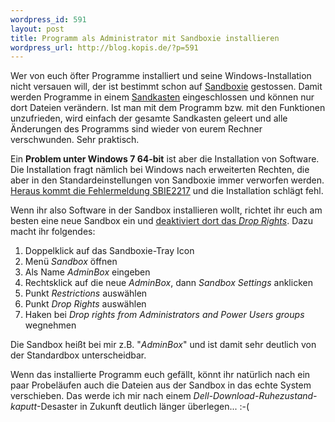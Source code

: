 ```yaml
--- 
wordpress_id: 591
layout: post
title: Programm als Administrator mit Sandboxie installieren
wordpress_url: http://blog.kopis.de/?p=591
---
```

Wer von euch öfter Programme installiert und seine Windows-Installation nicht versauen will, der ist bestimmt schon auf <a href="http://www.sandboxie.com">Sandboxie</a> gestossen. Damit werden Programme in einem <a href="http://de.wikipedia.org/wiki/Sandbox">Sandkasten</a> eingeschlossen und können nur dort Dateien verändern. Ist man mit dem Programm bzw. mit den Funktionen unzufrieden, wird einfach der gesamte Sandkasten geleert und alle Änderungen des Programms sind wieder von eurem Rechner verschwunden. Sehr praktisch.

Ein <strong>Problem unter Windows 7 64-bit</strong> ist aber die Installation von Software. Die Installation fragt nämlich bei Windows nach erweiterten Rechten, die aber in den Standardeinstellungen von Sandboxie immer verworfen werden. <a href="http://www.sandboxie.com/index.php?SBIE2217">Heraus kommt die Fehlermeldung SBIE2217</a> und die Installation schlägt fehl.

Wenn ihr also Software in der Sandbox installieren wollt, richtet ihr euch am besten eine neue Sandbox ein und <a href="http://www.sandboxie.com/index.php?RestrictionsSettings#drop">deaktiviert dort das <em>Drop Rights</em></a>. Dazu macht ihr folgendes:
<ol>
	<li>Doppelklick auf das Sandboxie-Tray Icon</li>
	<li>Menü <em>Sandbox </em>öffnen</li>
	<li>Als Name <em>AdminBox</em> eingeben</li>
	<li>Rechtsklick auf die neue <em>AdminBox</em>, dann <em>Sandbox Settings</em> anklicken</li>
	<li>Punkt <em>Restrictions</em> auswählen</li>
	<li>Punkt <em>Drop Rights</em> auswählen</li>
	<li>Haken bei <em>Drop rights from Administrators and Power Users groups</em> wegnehmen</li>
</ol>
Die Sandbox heißt bei mir z.B. "<em>AdminBox</em>" und ist damit sehr deutlich von der Standardbox unterscheidbar.

Wenn das installierte Programm euch gefällt, könnt ihr natürlich nach ein paar Probeläufen auch die Dateien aus der Sandbox in das echte System verschieben. Das werde ich mir nach einem <em>Dell-Download-Ruhezustand-kaputt</em>-Desaster in Zukunft deutlich länger überlegen... :-(
